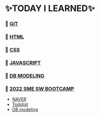 # :sparkles:TODAY I LEARNED:sparkles:

### 📌 [GIT](GIT)

### 📌 [HTML](HTML)

### 📌 [CSS](CSS)

### 📌 [JAVASCRIPT](Javascript)

### 📌 [DB MODELING](DB_modeling)

### 📌 [2022 SME SW BOOTCAMP](2022-SME-SWBootCamp)

- [NAVER](https://github.com/cw001121/TIL/tree/main/2022-SME-SWBootCamp/Naver)
- [Todolist](https://github.com/cw001121/TIL/tree/main/2022-SME-SWBootCamp/Todolist)
- [DB modeling](https://github.com/cw001121/TIL/tree/main/2022-SME-SWBootCamp/DB_modeling)
